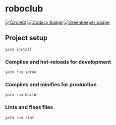 # roboclub

[![CircleCI](https://circleci.com/gh/open-roboclub/roboclub-vue.svg?style=svg)](https://circleci.com/gh/open-roboclub/roboclub-vue)
[![Codacy Badge](https://api.codacy.com/project/badge/Grade/1aa38a15edf043f783bfe50ffbbe58aa)](https://www.codacy.com/app/open-roboclub/roboclub-vue?utm_source=github.com&amp;utm_medium=referral&amp;utm_content=open-roboclub/roboclub-vue&amp;utm_campaign=Badge_Grade)
[![Greenkeeper badge](https://badges.greenkeeper.io/open-roboclub/roboclub-vue.svg)](https://greenkeeper.io/)

## Project setup
```
yarn install
```

### Compiles and hot-reloads for development
```
yarn run serve
```

### Compiles and minifies for production
```
yarn run build
```

### Lints and fixes files
```
yarn run lint
```
